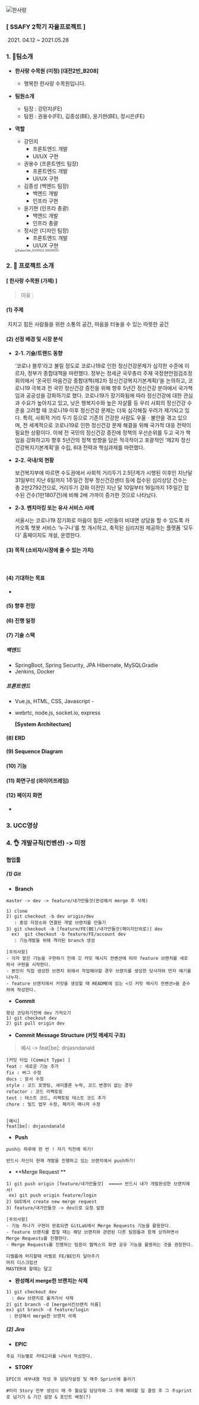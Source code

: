 ![한사랑](README.assets/한사랑.png)

### [ SSAFY 2학기 자율프로젝트 ]

​	2021. 04.12 ~ 2021.05.28

###  

### 1. 🤞팀소개

- **한사랑 수목원 (미정) [대전2반_B208]**

  - 행복한 한사랑 수목원입니다.

- **팀원소개**

  - 팀장 : 강민지(FE)
  - 팀원 : 권용수(FE), 김종성(BE),  윤기현(BE), 정시은(FE)

- **역할**

  -  강민지
     -  프론트엔드 개발
     -  UI/UX 구현
  -  권용수 (프론트엔드 팀장)
     -  프론트엔드 개발
     -  UI/UX 구현
  -  김종성 (백엔드 팀장)
     -  백엔드 개발
     -  인프라 구현
  -  윤기현 (인프라 총괄)
     -  백엔드 개발
     -  인프라 총괄
  -  정시은 (디자인 팀장)
     -  프론트엔드 개발
     -  UI/UX 구현

  <img src="README.assets/KakaoTalk_20210422_145559253.jpg" alt="KakaoTalk_20210422_145559253" style="zoom:50%;" />



### 2. 🤘 프로젝트 소개

#### 	[ 한사랑 수목원 (가제) ]	

> 이유 :
>

#### (1) 주제

​	지치고 힘든 사람들을 위한 소통의 공간, 마음을 터놓을 수 있는 따뜻한 공간



#### (2) 선정 배경 및 시장 분석

- **2-1. 기술/트렌드 동향**

  ‘코로나 블루’라고 불릴 정도로 코로나19로 인한 정신건강문제가 심각한 수준에 이르자, 정부가 종합대책을 마련했다. 정부는 정세균 국무총리 주재 국정현안점검조정회의에서 ‘온국민 마음건강 종합대책(제2차 정신건강복지기본계획)’을 논의하고, 코로나19 극복과 전 국민 정신건강 증진을 위해 향후 5년간 정신건강 분야에서 국가책임과 공공성을 강화하기로 했다. 코로나19가 장기화됨에 따라 정신건강에 대한 관심과 수요가 높아지고 있고, 낮은 행복지수와 높은 자살률 등 우리 사회의 정신건강 수준을 고려할 때 코로나19 이후 정신건강 문제는 더욱 심각해질 우려가 제기되고 있다. 특히, 사회적 거리 두기 등으로 기존의 건강한 사람도 우울ㆍ불안을 겪고 있으며, 전 세계적으로 코로나19로 인한 정신건강 문제 해결을 위해 국가적 대응 전략이 필요한 상황이다. 이에 전 국민의 정신건강 증진에 정책의 우선순위를 두고 국가 책임을 강화하고자 향후 5년간의 정책 방향을 담은 적극적이고 포괄적인 ‘제2차 정신건강복지기본계획’을 수립, 6대 전략과 핵심과제를 마련했다.

 - **2-2. 국내/외 현황**

   보건복지부에 따르면 수도권에서 사회적 거리두기 2.5단계가 시행된 이후인 지난달 31일부터 지난 6일까지 1주일간 정부 정신건강센터 등에 접수된 심리상담 건수는 총 2만2792건으로, 거리두기 강화 이전인 지난 달 10일부터 16일까지 1주일간 접수된 건수(1만1807건)에 비해 2배 가까이 증가한 것으로 나타났다.

 - **2-3. 벤치마킹 또는 유사 서비스 사례**

   서울시는 코로나19 장기화로 마음이 힘든 시민들이 비대면 상담을 할 수 있도록 카카오톡 챗봇 서비스 ‘누구나’를 첫 개시하고, 축적된 심리지원 제공하는 플랫폼 ‘모두다’ 홈페이지도 개설, 운영한다.
   
   

#### (3) 목적 (소비자/시장에 줄 수 있는 가치)

​	

#### (4) 기대하는 목표 

- 



#### (5) 향후 전망



 

#### (6) 진행 일정



#### (7) 기술 스택

##### 백엔드

- SpringBoot, Spring Security, JPA Hibernate, MySQLGradle 
- Jenkins, Docker

##### 프론트엔드

-  Vue.js, HTML, CSS, Javascript -
- webrtc, node.js, socket.io, express

  

  **[System Architecture]**



#### (8) ERD



#### (9) Sequence Diagram



#### (10) 기능



#### (11) 화면구성 (와이어프레임)



#### (12) 페이지 화면

- 



### 3. UCC영상  



### 4. 👌 개발규칙(컨벤션)  -> 미정

#### 협업툴

##### (1) Git

- **Branch**

```
master -> dev -> feature/내가만들것(완성해서 merge 후 삭제)

1) clone
2) git checkout -b dev origin/dev
   : 중앙 저장소와 연결된 개발 브랜치를 만들기
3) git checkout -b [feature/FE(BE)/내가만들것(페이지단위로)] dev
  ex)  git checkout -b feature/FE/account dev
   : 기능개발을 위헤 격리된 branch 생성
   
[주의사항]
- 각자 맡은 기능을 구현하기 전에 깃 커밋 메시지 컨벤션에 따라 feature 브랜치를 새로 파서 구현을 시작한다.
- 본인이 직접 생성한 브랜치 외에서 작업해야할 경우 브랜치를 생성한 당사자와 먼저 얘기를 나누자.
- feature 브랜치에서 커밋을 생성할 때 README에 있는 <깃 커밋 메시지 컨벤션>을 준수하여 작성한다.
```

- **Commit**

```
항상 코딩하기전에 dev 가져오기
1) git checkout dev
2) git pull origin dev
```

- **Commit Message Structure (커밋 메세지 구조)**

>예시 ->  feat[be]: dnjasndanald

```
[커밋 타입 (Commit Type) ]
feat : 새로운 기능 추가
fix : 버그 수정
docs : 문서 수정
style : 코드 포맷팅, 세미콜론 누락, 코드 변경이 없는 경우
refactor : 코드 리팩토링
test : 테스트 코드, 리팩토링 테스트 코드 추가
chore : 빌드 업무 수정, 패키지 매니저 수정


[예시]
feat[be]: dnjasndanald
```

- **Push**

```
push는 하루에 한 번 ! 자기 직전에 하기!

반드시 자신이 현재 개발을 진행하고 있는 브랜치에서 push하기!
```


- **Merge Request ** 

```
1) git push origin [feature/내가만들것]  ====> 반드시 내가 개발완성한 브랜치에서!
 ex) git push origin feature/login
2) GUI에서 create new merge request
3) feature/내가만들것 -> dev으로 요청 설정

[주의사항]
- 기능 하나가 구현이 완료되면 GitLab에서 Merge Requests 기능을 활용한다.
- feature 브랜치를 합칠 때는 해당 브랜치와 관련된 다른 팀원들과 함께 상의하면서 Merge Requests를 진행한다.
- Merge Requests를 진행하는 팀원이 웹엑스의 화면 공유 기능을 활용하는 것을 권장한다.

디벨롭에 머지할때 라벨로 FE/BE인지 달아주기
머지 디스크립션
MASTER에 할때는 달고 
```

- **완성해서 merge한 브랜치는 삭제**

```
1) git checkout dev
  : dev 브랜치로 옮겨가서 삭제
2) git branch -d [merge시킨브랜치 이름] 
ex) git branch -d feature/login
 : 완성해서 merge한 브랜치 삭제
```



##### (2) Jira 

- **EPIC**

```
주요 기능별로 카테고리를 나눠서 작성한다.
```

- **STORY**

```
EPIC의 세부내용 작성 후 담당자설정 및 매주 Sprint에 올리기

#미리 Story 전부 생성시 매 주 월요일 담당자와 그 주에 해야할 일 결정 후 그 주sprint로 넘기기 & 기간 설정 & 포인트 배정(?)
```



